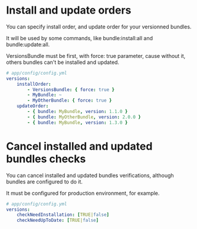 Install and update orders
=========================

You can specify install order, and update order for your versionned bundles.

It will be used by some commands, like bundle:install:all and bundle:update:all.

VersionsBundle must be first, with force: true parameter, cause without it, others bundles can't be installed and updated.
```yml
# app/config/config.yml
versions:
    installOrder:
        - VersionsBundle: { force: true }
        - MyBundle: ~
        - MyOtherBundle: { force: true }
    updateOrder:
        - { bundle: MyBundle, version: 1.1.0 }
        - { bundle: MyOtherBundle, version: 2.0.0 }
        - { bundle: MyBundle, version: 1.3.0 }
```

Cancel installed and updated bundles checks
===========================================

You can cancel installed and updated bundles verifications, although bundles are configured to do it.

It must be configured for production environment, for example.
```yml
# app/config/config.yml
versions:
    checkNeedInstallation: [TRUE|false]
    checkNeedUpToDate: [TRUE|false]
```